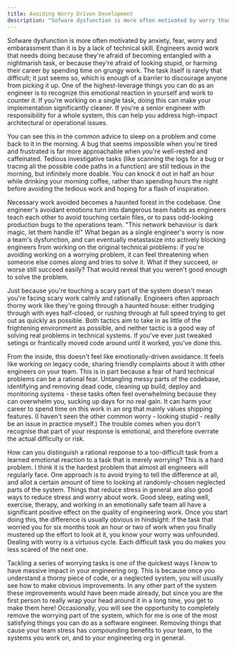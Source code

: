 ```yaml
---
title: Avoiding Worry Driven Development
description: "Sofware dysfunction is more often motivated by worry than it is by a lack of technical skill"
---
```


Sofware dysfunction is more often motivated by anxiety, fear, worry and embarassment than it is by a lack of technical skill. Engineers avoid work that needs doing because they're afraid of becoming entangled with a nightmarish task, or because they're afraid of looking stupid, or harming their career by spending time on grungy work. The task itself is rarely that difficult; it just seems so, which is enough of a barrier to discourage anyone from picking it up. One of the highest-leverage things you can do as an engineer is to recognize this emotional reaction in yourself and work to counter it. If you're working on a single task, doing this can make your implementation significantly cleaner. If you're a senior engineer with responsibility for a whole system, this can help you address high-impact architectural or operational issues.

You can see this in the common advice to sleep on a problem and come back to it in the morning. A bug that seems impossible when you're tired and frustrated is far more approachable when you're well-rested and caffeinated. Tedious investigative tasks (like scanning the logs for a bug or tracing all the possible code paths in a function) are still tedious in the morning, but infinitely more doable. You can knock it out in half an hour while drinking your morning coffee, rather than spending hours the night before avoiding the tedious work and hoping for a flash of inspiration.

Necessary work avoided becomes a haunted forest in the codebase. One engineer's avoidant emotions turn into dangerous team habits as engineers teach each other to avoid touching certain files, or to pass odd-looking production bugs to the operations team. "This network behaviour is dark magic, let them handle it!" What began as a single engineer's worry is now a team's dysfunction, and can eventually metastasize into actively blocking engineers from working on the original technical problems: if you're avoiding working on a worrying problem, it can feel threatening when someone else comes along and tries to solve it. What if they succeed, or worse still succeed easily? That would reveal that you weren't good enough to solve the problem.

Just because you're touching a scary part of the system doesn't mean you're facing scary work calmly and rationally. Engineers often approach thorny work like they're going through a haunted house: either trudging through with eyes half-closed, or rushing through at full speed trying to get out as quickly as possible. Both tactics aim to take in as little of the frightening environment as possible, and neither tactic is a good way of solving real problems in technical systems. If you've ever just tweaked setings or frantically moved code around until it worked, you've done this.

From the inside, this doesn't feel like emotionally-driven avoidance. It feels like working on legacy code, sharing friendly complaints about it with other engineers on your team. This is in part because a fear of hard technical problems can be a rational fear. Untangling messy parts of the codebase, identifying and removing dead code, cleaning up build, deploy and monitoring systems - these tasks often feel overwhelming because they can overwhelm you, sucking up days for no real gain. It can harm your career to spend time on this work in an org that mainly values shipping features. (I haven't seen the other common worry - looking stupid - really be an issue in practice myself.) The trouble comes when you don't recognise that part of your response is emotional, and therefore overrate the actual difficulty or risk.

How can you distinguish a rational response to a too-difficult task from a learned emotional reaction to a task that is merely worrying? This is a hard problem. I think it is the hardest problem that almost all engineers will regularly face. One approach is to avoid trying to tell the difference at all, and allot a certain amount of time to looking at randomly-chosen neglected parts of the system. Things that reduce stress in general are also good ways to reduce stress and worry about work. Good sleep, eating well, exercise, therapy, and working in an emotionally safe team all have a significant positive effect on the quality of engineering work. Once you start doing this, the difference is usually obvious in hindsight: if the task that worried you for six months took an hour or two of work when you finally mustered up the effort to look at it, you know your worry was unfounded. Dealing with worry is a virtuous cycle. Each difficult task you do makes you less scared of the next one.

Tackling a series of worrying tasks is one of the quickest ways I know to have massive impact in your engineering org. This is because once you understand a thorny piece of code, or a neglected system, you will usually see how to make obvious improvements. In any other part of the system these improvements would have been made already, but since you are the first person to really wrap your head around it in a long time, you get to make them here! Occasionally, you will see the opportunity to completely remove the worrying part of the system, which for me is one of the most satisfying things you can do as a software engineer. Removing things that cause your team stress has compounding benefits to your team, to the systems you work on, and to your engineering org in general.
